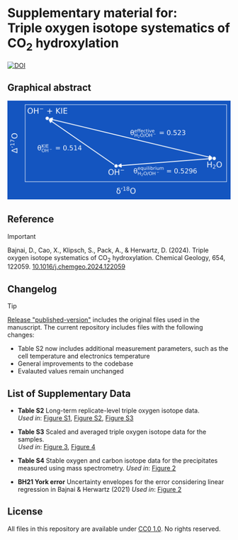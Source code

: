 # Supplementary material for:</br>Triple oxygen isotope systematics of CO<sub>2</sub> hydroxylation
[![DOI](https://zenodo.org/badge/734303142.svg)](https://zenodo.org/doi/10.5281/zenodo.10830205)

## Graphical abstract
![Graphical Abstract](figures/OH2_Graphical_Abstract.png)

## Reference
>[!IMPORTANT]
>Bajnai, D., Cao, X., Klipsch, S., Pack, A., & Herwartz, D. (2024). Triple oxygen isotope systematics of CO<sub>2</sub> hydroxylation. Chemical Geology, 654, 122059. [10.1016/j.chemgeo.2024.122059](https://doi.org/10.1016/j.chemgeo.2024.122059)

## Changelog
>[!TIP]
>[Release "published-version"](https://github.com/davidbajnai/hydroxylation/releases/tag/V2) includes the original files used in the manuscript. The current repository includes files with the following changes:
>- Table S2 now includes additional measurement parameters, such as the cell temperature and electronics temperature
>- General improvements to the codebase
>- Evalauted values remain unchanged

## List of Supplementary Data

- **Table S2**
  Long-term replicate-level triple oxygen isotope data.  
  *Used in*: [Figure S1](figures/OH2_Figure_S1.png), [Figure S2](figures/OH2_Figure_S2.png), [Figure S3](figures/OH2_Figure_S3.png)

- **Table S3**
  Scaled and averaged triple oxygen isotope data for the samples.  
  *Used in*: [Figure 3](figures/OH2_Figure_3.png), [Figure 4](figures/OH2_Figure_4.png)

- **Table S4**
  Stable oxygen and carbon isotope data for the precipitates measured using mass spectrometry.
  *Used in*: [Figure 2](figures/OH2_Figure_2.png)

- **BH21 York error**
  Uncertainty envelopes for the error considering linear regression in Bajnai & Herwartz (2021)
  *Used in*: [Figure 2](figures/OH2_Figure_2.png)

## License
All files in this repository are available under [CC0 1.0](LICENSE). No rights reserved.